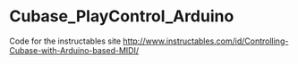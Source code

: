 # Cubase_PlayControl_Arduino
Code for the instructables site http://www.instructables.com/id/Controlling-Cubase-with-Arduino-based-MIDI/
